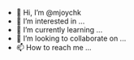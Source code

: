 - 👋 Hi, I’m @mjoychk
- 👀 I’m interested in ...
- 🌱 I’m currently learning ...
- 💞️ I’m looking to collaborate on ...
- 📫 How to reach me ...

<!---
mjoychk/mjoychk is a ✨ special ✨ repository because its `README.md` (this file) appears on your GitHub profile.
You can click the Preview link to take a look at your changes.
--->

